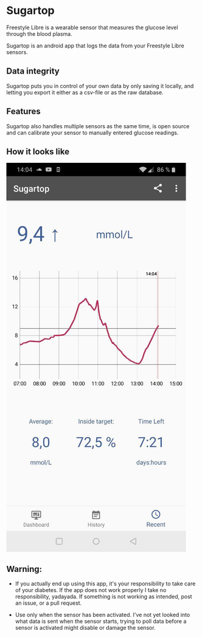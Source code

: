# Sugartop

Freestyle Libre is a wearable sensor that measures the glucose level through the blood plasma.

Sugartop is an android app that logs the data from your Freestyle Libre sensors.

## Data integrity
Sugartop puts you in control of your own data by only saving it locally, and letting you export it either as a csv-file or as the raw database.

## Features
Sugartop also handles multiple sensors as the same time, is open source and can calibrate your sensor to manually entered glucose readings.

## How it looks like

![](/screens/recent.jpg)


## Warning:
- If you actually end up using this app, it's your responsibility to take care of your diabetes. If the app does not work properly I take no responsibility, yadayada. If something is not working as intended, post an issue, or a pull request.

- Use only when the sensor has been activated. I've not yet looked into what data is sent when the sensor starts, trying to poll data before a sensor is activated might disable or damage the sensor.
